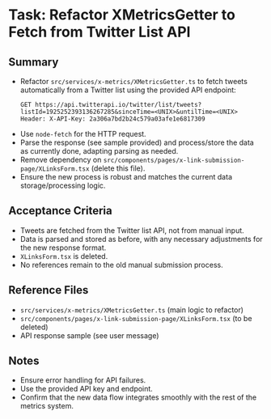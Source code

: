 # Task: Refactor XMetricsGetter to Fetch from Twitter List API

## Summary
- Refactor `src/services/x-metrics/XMetricsGetter.ts` to fetch tweets automatically from a Twitter list using the provided API endpoint:
  ```
  GET https://api.twitterapi.io/twitter/list/tweets?listId=1925252393136267285&sinceTime=<UNIX>&untilTime=<UNIX>
  Header: X-API-Key: 2a306a7bd2b24c579a03afe1e6817309
  ```
- Use `node-fetch` for the HTTP request.
- Parse the response (see sample provided) and process/store the data as currently done, adapting parsing as needed.
- Remove dependency on `src/components/pages/x-link-submission-page/XLinksForm.tsx` (delete this file).
- Ensure the new process is robust and matches the current data storage/processing logic.

## Acceptance Criteria
- Tweets are fetched from the Twitter list API, not from manual input.
- Data is parsed and stored as before, with any necessary adjustments for the new response format.
- `XLinksForm.tsx` is deleted.
- No references remain to the old manual submission process.

## Reference Files
- `src/services/x-metrics/XMetricsGetter.ts` (main logic to refactor)
- `src/components/pages/x-link-submission-page/XLinksForm.tsx` (to be deleted)
- API response sample (see user message)

## Notes
- Ensure error handling for API failures.
- Use the provided API key and endpoint.
- Confirm that the new data flow integrates smoothly with the rest of the metrics system.